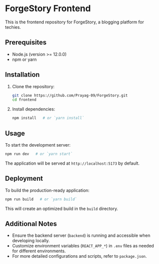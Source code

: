 # ForgeStory Frontend

This is the frontend repository for ForgeStory, a blogging platform for techies.

## Prerequisites

- Node.js (version >= 12.0.0)
- npm or yarn

## Installation

1. Clone the repository:

   ```bash
   git clone https://github.com/Prayag-09/ForgeStory.git
   cd frontend
   ```

2. Install dependencies:

   ```bash
   npm install   # or `yarn install`
   ```

## Usage

To start the development server:

```bash
npm run dev   # or `yarn start`
```

The application will be served at `http://localhost:5173` by default.

## Deployment

To build the production-ready application:

```bash
npm run build   # or `yarn build`
```

This will create an optimized build in the `build` directory.

## Additional Notes

- Ensure the backend server (`backend`) is running and accessible when developing locally.
- Customize environment variables (`REACT_APP_*`) in `.env` files as needed for different environments.
- For more detailed configurations and scripts, refer to `package.json`.
